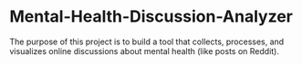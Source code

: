 # Mental-Health-Discussion-Analyzer
The purpose of this project is to build a tool that collects, processes, and visualizes online discussions about mental health (like posts on Reddit).
